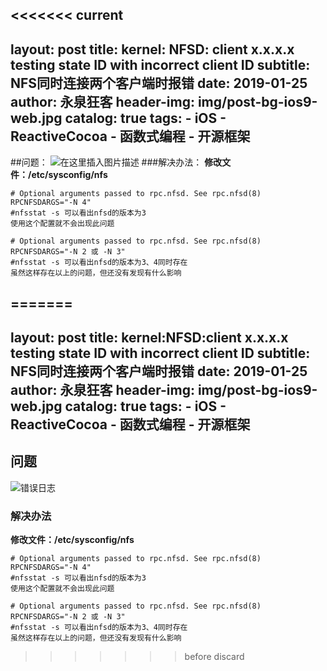 <<<<<<< current
---
layout:     post
title:      kernel: NFSD: client x.x.x.x testing state ID with incorrect client ID
subtitle:   NFS同时连接两个客户端时报错
date:       2019-01-25
author:     永泉狂客
header-img: img/post-bg-ios9-web.jpg
catalog: true
tags:
    - iOS
    - ReactiveCocoa
    - 函数式编程
    - 开源框架
---
##问题：
![在这里插入图片描述](https://img-blog.csdnimg.cn/20190125145009128.GIF)
###解决办法：
**修改文件：/etc/sysconfig/nfs**

```
# Optional arguments passed to rpc.nfsd. See rpc.nfsd(8)
RPCNFSDARGS="-N 4"
#nfsstat -s 可以看出nfsd的版本为3
使用这个配置就不会出现此问题
```

```
# Optional arguments passed to rpc.nfsd. See rpc.nfsd(8)
RPCNFSDARGS="-N 2 或 -N 3"
#nfsstat -s 可以看出nfsd的版本为3、4同时存在
虽然这样存在以上的问题，但还没有发现有什么影响
```
=======
---
layout:     post
title:      kernel:NFSD:client x.x.x.x testing state ID with incorrect client ID
subtitle:   NFS同时连接两个客户端时报错
date:       2019-01-25
author:     永泉狂客
header-img: img/post-bg-ios9-web.jpg
catalog: true
tags:
    - iOS
    - ReactiveCocoa
    - 函数式编程
    - 开源框架
---

## 问题
![错误日志](https://img-blog.csdnimg.cn/20190125145009128.GIF)
### 解决办法
**修改文件：/etc/sysconfig/nfs**

```
# Optional arguments passed to rpc.nfsd. See rpc.nfsd(8)
RPCNFSDARGS="-N 4"
#nfsstat -s 可以看出nfsd的版本为3
使用这个配置就不会出现此问题
```

```
# Optional arguments passed to rpc.nfsd. See rpc.nfsd(8)
RPCNFSDARGS="-N 2 或 -N 3"
#nfsstat -s 可以看出nfsd的版本为3、4同时存在
虽然这样存在以上的问题，但还没有发现有什么影响
```
>>>>>>> before discard

